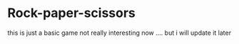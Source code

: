 # Rock-paper-scissors
this is just a basic game not really interesting now .... but i will update it later
